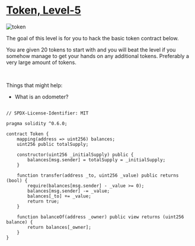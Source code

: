 # [Token, Level-5](https://ethernaut.openzeppelin.com/level/0x478f3476358Eb166Cb7adE4666d04fbdDB56C407)

![token](https://ethernaut.openzeppelin.com/imgs/BigLevel5.svg)

The goal of this level is for you to hack the basic token contract below.

You are given 20 tokens to start with and you will beat the level if you somehow manage to get your hands on any additional tokens.
Preferably a very large amount of tokens.

<br>

Things that might help:
- What is an odometer?

##

```solidity
// SPDX-License-Identifier: MIT

pragma solidity ^0.6.0;

contract Token {
    mapping(address => uint256) balances;
    uint256 public totalSupply;

    constructor(uint256 _initialSupply) public {
        balances[msg.sender] = totalSupply = _initialSupply;
    }

    function transfer(address _to, uint256 _value) public returns (bool) {
        require(balances[msg.sender] - _value >= 0);
        balances[msg.sender] -= _value;
        balances[_to] += _value;
        return true;
    }

    function balanceOf(address _owner) public view returns (uint256 balance) {
        return balances[_owner];
    }
}
```
